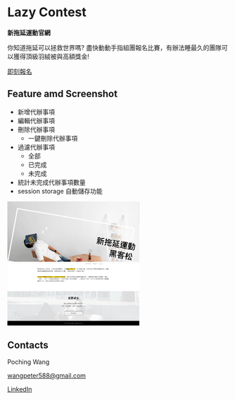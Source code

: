 # Lazy Contest
**新拖延運動官網**

你知道拖延可以拯救世界嗎? 盡快動動手指組團報名比賽，有辦法睡最久的團隊可以獲得頂級羽絨被與高額獎金!

[即刻報名](http://13.59.36.215/lazy/form.php)

## Feature amd Screenshot

* 新增代辦事項
* 編輯代辦事項
* 刪除代辦事項
  * 一鍵刪除代辦事項
* 過濾代辦事項
  * 全部
  * 已完成
  * 未完成
* 統計未完成代辦事項數量
* session storage 自動儲存功能

<img src="https://github.com/Wangpoching/Lazy/blob/master/images/screenshots/lazy_screenshot_main01.png" width="300" align=center/>
<img src="https://github.com/Wangpoching/Lazy/blob/master/images/screenshots/lazy_screenshot_main02.png" width="300" align=center/>

## Contacts

Poching Wang

[wangpeter588@gmail.com](https://mail.google.com/mail/u/0/?fs=1&tf=cm&source=mailto&to=wangpeter588@gmail.com)

[LinkedIn](www.linkedin.com/in/wangpoching)
